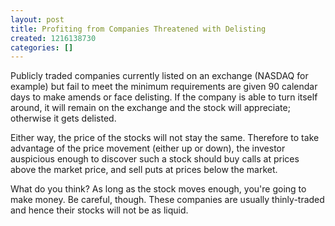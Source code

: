 ```yaml
---
layout: post
title: Profiting from Companies Threatened with Delisting
created: 1216138730
categories: []
---
```

Publicly traded companies currently listed on an exchange (NASDAQ for example) but fail to meet the minimum requirements are given 90 calendar days to make amends or face delisting. If the company is able to turn itself around, it will remain on the exchange and the stock will appreciate; otherwise it gets delisted.

Either way, the price of the stocks will not stay the same. Therefore to take advantage of the price movement (either up or down), the investor auspicious enough to discover such a stock should buy calls at prices above the market price, and sell puts at prices below the market.

What do you think? As long as the stock moves enough, you're going to make money. Be careful, though. These companies are usually thinly-traded and hence their stocks will not be as liquid.
